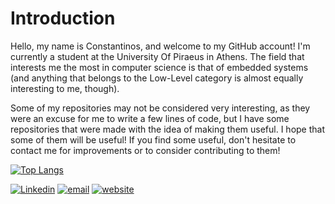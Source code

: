 # Introduction
Hello, my name is Constantinos, and welcome to my GitHub account! I'm currently a student at the University Of Piraeus in Athens. The field that interests me the most in computer science is that of embedded systems (and anything that belongs to the Low-Level category is almost equally interesting to me, though). 

Some of my repositories may not be considered very interesting, as they were an excuse for me to write a few lines of code, but I have some repositories that were made with the idea of making them useful. I hope that some of them will be useful! If you find some useful, don't hesitate to contact me for improvements or to consider contributing to them!

[![Top Langs](https://github-readme-stats.vercel.app/api/top-langs/?username=constarg&layout=compact&hide_border=true&theme=transparentLtitle_color=0c7dbd&bg_color=00000000&langs_count=6&hide=java,css,html,PLpgSQL,javascript,shell)](https://github.com/EmbeddedCat)


[![Linkedin](https://img.shields.io/badge/Linkedin-Constantinos%20Argyriou-blue)](https://www.linkedin.com/in/constantinos-argyriou-6b5719221/)
[![email](https://img.shields.io/badge/Email-constarg%40pm.me-blue)](mailto:constarg@pm.me)
[![website](https://img.shields.io/badge/WebSite-https%3A%2F%2Fconstarg.github.io%2F-blue)](https://constarg.github.io/)
